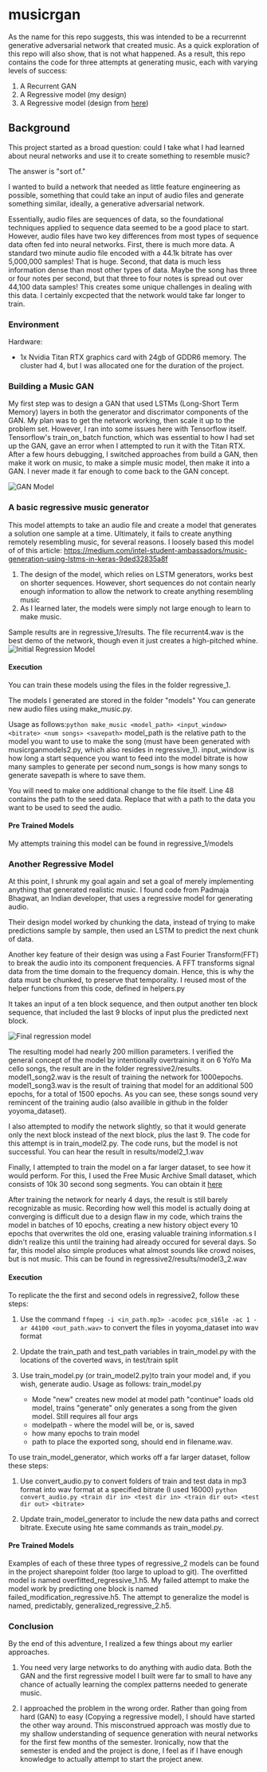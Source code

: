 # musicrgan
As the name for this repo suggests, this was intended to be a recurrennt generative adversarial network that created music. As a quick exploration of this repo will also show, that is not what happened. As a result, this repo contains the code for three attempts at generating music, each with varying levels of success:

1. A Recurrent GAN
2. A Regressive model (my design)
3. A Regressive model (design from [here](https://github.com/unnati-xyz/music-generation))


## Background
This project started as a broad question: could I take what I had learned about neural networks and use it to create something to resemble music?

The answer is "sort of."

I wanted to build a network that needed as little feature engineering as possible, something that could take an input of audio files and generate something similar, ideally, a generative adversarial network.

Essentially, audio files are sequences of data, so the foundational techniques applied to sequence data seemed to be a good place to start. However, audio files have two key differences from most types of sequence data often fed into neural networks. First, there is much more data. A standard two minute audio file encoded with a 44.1k bitrate has over 5,000,000 samples! That is huge. Second, that data is much less information dense than most other types of data. Maybe the song has three or four notes per second, but that three to four notes is spread out over 44,100 data samples! This creates some unique challenges in dealing with this data. I certainly excpected that the network would take far longer to train.

<Insert visualization of audio data>

### Environment
Hardware:
- 1x Nvidia Titan RTX graphics card with 24gb of GDDR6 memory. The cluster had 4, but I was allocated one for the duration of the project. 

### Building a Music GAN
My first step was to design a GAN that used LSTMs (Long-Short Term Memory) layers in both the generator and discrimator components of the GAN. My plan was to get the network working, then scale it up to the problem set. However, I ran into some issues here with Tensorflow itself. Tensorflow's train_on_batch function, which was essential to how I had set up the GAN, gave an error when I attempted to run it with the Titan RTX. After a few hours debugging, I switched approaches from build a GAN, then make it work on music, to make a simple music model, then make it into a GAN. I never made it far enough to come back to the GAN concept.

![GAN Model](https://github.com/westpoint-neural-networks/final-project-bobby060/blob/master/images/gan.png?raw=true)

### A basic regressive music generator
This model attempts to take an audio file and create a model that generates a solution one sample at a time. Ultimately, it fails to create anything remotely resembling music, for several reasons. I loosely based this model of of this article: https://medium.com/intel-student-ambassadors/music-generation-using-lstms-in-keras-9ded32835a8f
1. The design of the model, which relies on LSTM generators, works best on shorter sequences. However, short sequences do not contain nearly enough information to allow the network to create anything resembling music
2. As I learned later, the models were simply not large enough to learn to make music.

Sample results are in regressive_1/results. The file recurrent4.wav is the best demo of the network, though even it just creates a high-pitched whine. 
![Initial Regression Model](https://github.com/westpoint-neural-networks/final-project-bobby060/blob/master/images/regression1_model.png?raw=true)


#### Execution
You can train these models using the files in the folder regressive_1.

The models I generated are stored in the folder "models"
You can generate new audio files using make_music.py. 

Usage as follows:` python make_music <model_path> <input_window> <bitrate> <num songs> <savepath> `
model_path is the relative path to the model you want to use to make the song (must have been generated with musicrganmodels2.py, which also resides in regressive_1).
input_window is how long a start sequence you want to feed into the model
bitrate is how many samples to generate per second
num_songs is how many songs to generate
savepath is where to save them.

You will need to make one additional change to the file itself. Line 48 contains the path to the seed data. Replace that with a path to the data you want to be used to seed the audio.


#### Pre Trained Models
My attempts training this model can be found in regressive_1/models

### Another Regressive Model
At this point, I shrunk my goal again and set a goal of merely implementing anything that generated realistic music. I found code from Padmaja Bhagwat, an Indian developer, that uses a regressive model for generating audio. 

Their design model worked by chunking the data, instead of trying to make predictions sample by sample, then used an LSTM to predict the next chunk of data.

Another key feature of their design was using a Fast Fourier Transform(FFT) to break the audio into its component frequencies. A FFT transforms signal data from the time domain to the frequency domain. Hence, this is why the data must be chunked, to preserve that temporality. I reused most of the helper functions from this code, defined in helpers.py

It takes an input of a ten block sequence, and then output another ten block sequence, that included the last 9 blocks of input plus the predicted next block. 

![Final regression model](https://github.com/westpoint-neural-networks/final-project-bobby060/blob/master/images/regression2_model.png?raw=true)

The resulting model had nearly 200 million parameters. I verified the general concept of the model by intentionally overtraining it on 6 YoYo Ma cello songs, the result are in the folder regressive2/results.
model1_song2.wav is the result of training the network for 1000epochs.
model1_song3.wav is the result of training that model for an additional 500 epochs, for a total of 1500 epochs. 
As you can see, these songs sound very remincent of the training audio (also availible in github in the folder yoyoma_dataset).


I also attempted to modify the network slightly, so that it would generate only the next block instead of the next block, plus the last 9. The code for this attempt is in train_model2.py. The code runs, but the model is not successful. You can hear the result in results/model2_1.wav

Finally, I attempted to train the model on a far larger dataset, to see how it would perform. For this, I used the Free Music Archive Small dataset, which consists of 10k 30 second song segments. You can obtain it [here](https://github.com/mdeff/fma)

After training the network for nearly 4 days, the result is still barely recognizable as music. Recording how well this model is actually doing at converging is difficult due to a design flaw in my code, which trains the model in batches of 10 epochs, creating a new history object every 10 epochs that overwrites the old one, erasing valuable training information.s I didn't realize this until the training had already occured for several days. So far, this model also simple produces what almost sounds like crowd noises, but is not music. This can be found in regressive2/results/model3_2.wav


#### Execution
To replicate the the first and second odels in regressive2, follow these steps:

1. Use the command `ffmpeg -i <in_path.mp3> -acodec pcm_s16le -ac 1 -ar 44100 <out_path.wav>` to convert the files in yoyoma_dataset into wav format
2. Update the train_path and test_path variables in train_model.py with the locations of the coverted wavs, in test/train split
3. Use train_model.py (or train_model2.py)to train your model and, if you wish, generate audio. Usage as follows:
	train_model.py <mode> <modelpath> <epochs> <songpath>

	- Mode
	"new" creates new model at model path
	"continue" loads old model, trains
	"generate" only generates a song from the given model. Still requires all four args
	- modelpath - where the model will be, or is, saved
	- how many epochs to train model
	- path to place the exported song, should end in filename.wav.

To use train_model_generator, which works off a far larger dataset, follow these steps:
1. Use convert_audio.py to convert folders of train and test data in mp3 format into wav format at a specified bitrate (I used 16000)
`python convert_audio.py <train dir in> <test dir in> <train dir out> <test dir out> <bitrate>`

2. Update train_model_generator to include the new data paths and correct bitrate. Execute using hte same commands as train_model.py.

#### Pre Trained Models
Examples of each of these three types of regressive_2 models can be found in the project sharepoint folder (too large to upload to git). 
The overfitted model is named overfitted_regressive_1.h5. My failed attempt to make the model work by predicting one block is named failed_modification_regressive.h5. The attempt to generalize the model is named, predictably, generalized_regressive_2.h5.

### Conclusion
By the end of this adventure, I realized a few things about my earlier approaches.
1. You need very large networks to do anything with audio data. Both the GAN and the first regressive model I built were far to small to have any chance of actually learning the complex patterns needed to generate music.

2. I approached the problem in the wrong order. Rather than going from hard (GAN) to easy (Copying a regressive model), I should have started the other way around. This misconstrued approach was mostly due to my shallow understanding of sequence generation with neural networks for the first few months of the semester. Ironically, now that the semester is ended and the project is done, I feel as if I have enough knowledge to actually attempt to start the project anew.








